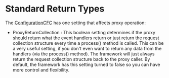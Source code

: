 # Standard Return Types

The [ConfigurationCFC](http://wiki.coldbox.org/wiki/ConfigurationCFC.cfm) has one setting that affects proxy operation:

* ProxyReturnCollection : This boolean setting determines if the proxy should return what the event handlers return or just return the request collection structure every time a process() method is called. This can be a very useful setting, if you don't even want to return any data from the handlers (via the process() method). The framework will just always return the request collection structure back to the proxy caller. By default, the framework has this setting turned to false so you can have more control and flexibility.

